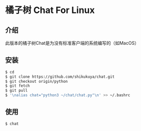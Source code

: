 # 橘子树 Chat For Linux

## 介绍

此版本的橘子树Chat是为没有标准客户端的系统编写的（如MacOS）

## 安装

```bash
$ cd
$ git clone https://github.com/shikukuya/chat.git
$ git checkout origin/python
$ git fetch
$ git pull
$ '\nalias chat="python3 ~/chat/chat.py"\n' >> ~/.bashrc
```

## 使用

```bash
$ chat
```
